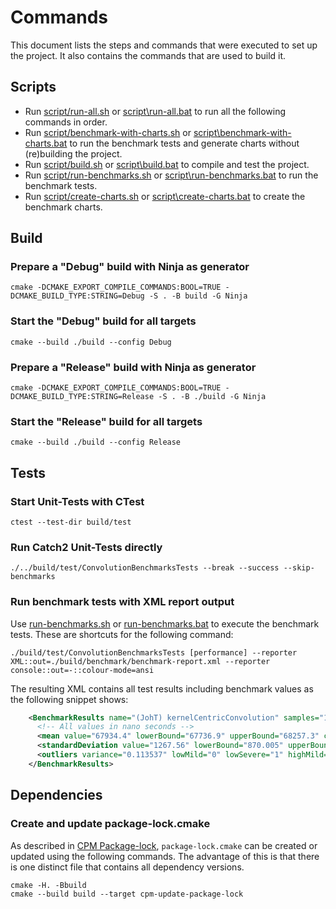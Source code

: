 # Commands
This document lists the steps and commands that were executed to set up the project.
It also contains the commands that are used to build it.

## Scripts

- Run [script/run-all.sh](./script/run-all.sh) or [script\run-all.bat](./script/run-all.bat) to run all the following commands in order.
- Run [script/benchmark-with-charts.sh](./script/benchmark-with-charts.sh) or [script\benchmark-with-charts.bat](./script/benchmark-with-charts.bat) to run the benchmark tests and generate charts without (re)building the project.
- Run [script/build.sh](./script/build.sh) or [script\build.bat](./script/build.bat) to compile and test the project.
- Run [script/run-benchmarks.sh](./script/run-benchmarks.sh) or [script\run-benchmarks.bat](./script/run-benchmarks.bat) to run the benchmark tests.
- Run [script/create-charts.sh](./script/create-charts.sh) or [script\create-charts.bat](./script/create-charts.bat) to create the benchmark charts.

## Build

### Prepare a "Debug" build with Ninja as generator
```shell
cmake -DCMAKE_EXPORT_COMPILE_COMMANDS:BOOL=TRUE -DCMAKE_BUILD_TYPE:STRING=Debug -S . -B build -G Ninja
```

### Start the "Debug" build for all targets
```shell
cmake --build ./build --config Debug 
```

### Prepare a "Release" build with Ninja as generator
```shell
cmake -DCMAKE_EXPORT_COMPILE_COMMANDS:BOOL=TRUE -DCMAKE_BUILD_TYPE:STRING=Release -S . -B ./build -G Ninja
```

### Start the "Release" build for all targets
```shell
cmake --build ./build --config Release 
```

## Tests

### Start Unit-Tests with CTest
```shell
ctest --test-dir build/test
```

### Run Catch2 Unit-Tests directly

```shell
./../build/test/ConvolutionBenchmarksTests --break --success --skip-benchmarks
```

### Run benchmark tests with XML report output

Use [run-benchmarks.sh](./script/run-benchmarks.sh) or [run-benchmarks.bat](./script/run-benchmarks.bat) to execute the benchmark tests. These are shortcuts for the following command:

```shell
./build/test/ConvolutionBenchmarksTests [performance] --reporter XML::out=./build/benchmark/benchmark-report.xml --reporter console::out=-::colour-mode=ansi
```
The resulting XML contains all test results including benchmark values as the following snippet shows:
```xml
    <BenchmarkResults name="(JohT) kernelCentricConvolution" samples="100" resamples="100000" iterations="1" clockResolution="17.1192" estimatedDuration="6.7594e+06">
      <!-- All values in nano seconds -->
      <mean value="67934.4" lowerBound="67736.9" upperBound="68257.3" ci="0.95"/>
      <standardDeviation value="1267.56" lowerBound="870.005" upperBound="1755.71" ci="0.95"/>
      <outliers variance="0.113537" lowMild="0" lowSevere="1" highMild="2" highSevere="15"/>
    </BenchmarkResults>
```

## Dependencies

### Create and update package-lock.cmake
As described in [CPM Package-lock](https://github.com/cpm-cmake/CPM.cmake/wiki/Package-lock), `package-lock.cmake` can be created or updated using the following commands. The advantage of this is that there is one distinct file that contains all
dependency versions.

```shell
cmake -H. -Bbuild
cmake --build build --target cpm-update-package-lock 
```